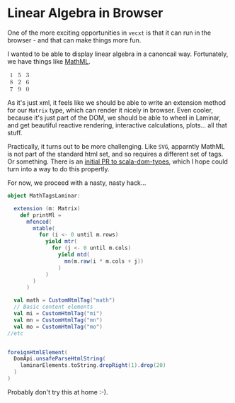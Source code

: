 # Linear Algebra in Browser


One of the more exciting opportunities in `vecxt` is that it can run in the browser - and that can make things more fun.

I wanted to be able to display linear algebra in a canoncail way. Fortunately, we have things like [MathML](https://developer.mozilla.org/en-US/docs/Web/MathML/Examples).

<math xmlns= "http://www.w3.org/1998/Math/MathML">>
<mfenced>
<mtable>
	<mtr>
		<mtd> <mn>1</mn> </mtd>
		<mtd> <mn>5</mn> </mtd>
		<mtd> <mn>3</mn> </mtd>
	</mtr>
	<mtr>
		<mtd> <mn>8</mn> </mtd>
		<mtd> <mn>2</mn> </mtd>
		<mtd> <mn>6</mn> </mtd>
	</mtr>
	<mtr>
		<mtd> <mn>7</mn> </mtd>
		<mtd> <mn>9</mn> </mtd>
		<mtd> <mn>0</mn> </mtd>
	</mtr>
</mtable>
</mfenced>
</math>

As it's just xml, it feels like we should be able to write an extension method for our `Matrix` type, which  can render it nicely in browser. Even cooler, because it's just part of the DOM, we should be able to wheel in Laminar, and get beautiful reactive rendering, interactive calculations, plots... all that stuff.

Practically, it turns out to be more challenging. Like `SVG`, apparntly MathML is not part of the standard html set, and so requires a different set of tags. Or something. There is an [initial PR to scala-dom-types](https://github.com/raquo/scala-dom-types/pull/105), which I hope could turn into a way to do this propertly.

For now, we proceed with a nasty, nasty hack...

```scala sc:nocompile
object MathTagsLaminar:

  extension (m: Matrix)
    def printMl =
      mfenced(
        mtable(
          for (i <- 0 until m.rows)
            yield mtr(
              for (j <- 0 until m.cols)
                yield mtd(
                  mn(m.raw(i * m.cols + j))
                )
            )
        )
      )

  val math = CustomHtmlTag("math")
  // Basic content elements
  val mi = CustomHtmlTag("mi")
  val mn = CustomHtmlTag("mn")
  val mo = CustomHtmlTag("mo")
//etc


foreignHtmlElement(
  DomApi.unsafeParseHtmlString(
    laminarElements.toString.dropRight(1).drop(20)
  )
)
```
Probably don't try this at home :-).



